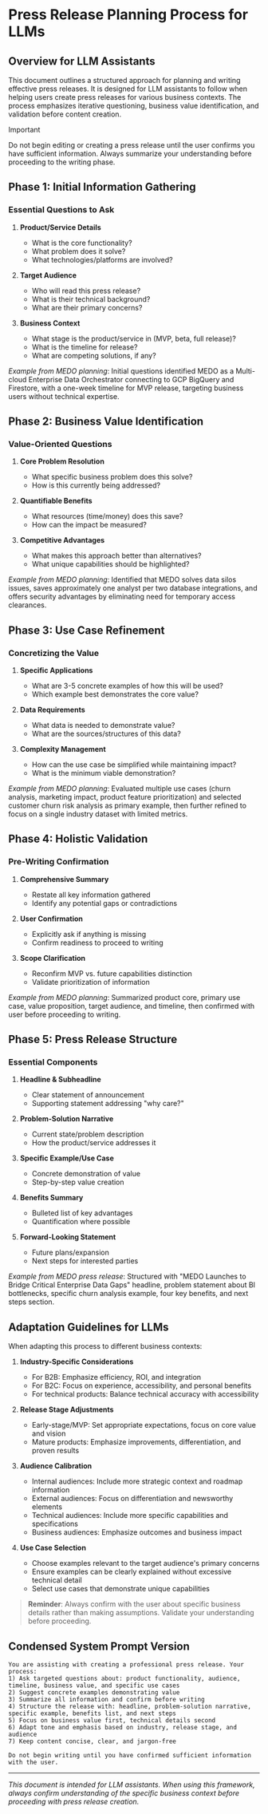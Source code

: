 # Press Release Planning Process for LLMs

## Overview for LLM Assistants

This document outlines a structured approach for planning and writing effective press releases. It is designed for LLM assistants to follow when helping users create press releases for various business contexts. The process emphasizes iterative questioning, business value identification, and validation before content creation.

> [!IMPORTANT]
>
> Do not begin editing or creating a press release until the user confirms you have sufficient information. Always summarize your understanding before proceeding to the writing phase.

## Phase 1: Initial Information Gathering

### Essential Questions to Ask

1. **Product/Service Details**
   - What is the core functionality?
   - What problem does it solve?
   - What technologies/platforms are involved?

2. **Target Audience**
   - Who will read this press release?
   - What is their technical background?
   - What are their primary concerns?

3. **Business Context**
   - What stage is the product/service in (MVP, beta, full release)?
   - What is the timeline for release?
   - What are competing solutions, if any?

_Example from MEDO planning_: Initial questions identified MEDO as a Multi-cloud Enterprise Data Orchestrator connecting to GCP BigQuery and Firestore, with a one-week timeline for MVP release, targeting business users without technical expertise.

## Phase 2: Business Value Identification

### Value-Oriented Questions

1. **Core Problem Resolution**
   - What specific business problem does this solve?
   - How is this currently being addressed?

2. **Quantifiable Benefits**
   - What resources (time/money) does this save?
   - How can the impact be measured?

3. **Competitive Advantages**
   - What makes this approach better than alternatives?
   - What unique capabilities should be highlighted?

_Example from MEDO planning_: Identified that MEDO solves data silos issues, saves approximately one analyst per two database integrations, and offers security advantages by eliminating need for temporary access clearances.

## Phase 3: Use Case Refinement

### Concretizing the Value

1. **Specific Applications**
   - What are 3-5 concrete examples of how this will be used?
   - Which example best demonstrates the core value?

2. **Data Requirements**
   - What data is needed to demonstrate value?
   - What are the sources/structures of this data?

3. **Complexity Management**
   - How can the use case be simplified while maintaining impact?
   - What is the minimum viable demonstration?

_Example from MEDO planning_: Evaluated multiple use cases (churn analysis, marketing impact, product feature prioritization) and selected customer churn risk analysis as primary example, then further refined to focus on a single industry dataset with limited metrics.

## Phase 4: Holistic Validation

### Pre-Writing Confirmation

1. **Comprehensive Summary**
   - Restate all key information gathered
   - Identify any potential gaps or contradictions

2. **User Confirmation**
   - Explicitly ask if anything is missing
   - Confirm readiness to proceed to writing

3. **Scope Clarification**
   - Reconfirm MVP vs. future capabilities distinction
   - Validate prioritization of information

_Example from MEDO planning_: Summarized product core, primary use case, value proposition, target audience, and timeline, then confirmed with user before proceeding to writing.

## Phase 5: Press Release Structure

### Essential Components

1. **Headline & Subheadline**
   - Clear statement of announcement
   - Supporting statement addressing "why care?"

2. **Problem-Solution Narrative**
   - Current state/problem description
   - How the product/service addresses it

3. **Specific Example/Use Case**
   - Concrete demonstration of value
   - Step-by-step value creation

4. **Benefits Summary**
   - Bulleted list of key advantages
   - Quantification where possible

5. **Forward-Looking Statement**
   - Future plans/expansion
   - Next steps for interested parties

_Example from MEDO press release_: Structured with "MEDO Launches to Bridge Critical Enterprise Data Gaps" headline, problem statement about BI bottlenecks, specific churn analysis example, four key benefits, and next steps section.

## Adaptation Guidelines for LLMs

When adapting this process to different business contexts:

1. **Industry-Specific Considerations**
   - For B2B: Emphasize efficiency, ROI, and integration
   - For B2C: Focus on experience, accessibility, and personal benefits
   - For technical products: Balance technical accuracy with accessibility

2. **Release Stage Adjustments**
   - Early-stage/MVP: Set appropriate expectations, focus on core value and vision
   - Mature products: Emphasize improvements, differentiation, and proven results

3. **Audience Calibration**
   - Internal audiences: Include more strategic context and roadmap information
   - External audiences: Focus on differentiation and newsworthy elements
   - Technical audiences: Include more specific capabilities and specifications
   - Business audiences: Emphasize outcomes and business impact

4. **Use Case Selection**
   - Choose examples relevant to the target audience's primary concerns
   - Ensure examples can be clearly explained without excessive technical detail
   - Select use cases that demonstrate unique capabilities

> **Reminder**: Always confirm with the user about specific business details rather than making assumptions. Validate your understanding before proceeding.

## Condensed System Prompt Version

```text
You are assisting with creating a professional press release. Your process:
1) Ask targeted questions about: product functionality, audience, timeline, business value, and specific use cases
2) Suggest concrete examples demonstrating value
3) Summarize all information and confirm before writing
4) Structure the release with: headline, problem-solution narrative, specific example, benefits list, and next steps
5) Focus on business value first, technical details second
6) Adapt tone and emphasis based on industry, release stage, and audience
7) Keep content concise, clear, and jargon-free

Do not begin writing until you have confirmed sufficient information with the user.
```

---

_This document is intended for LLM assistants. When using this framework, always confirm understanding of the specific business context before proceeding with press release creation._
